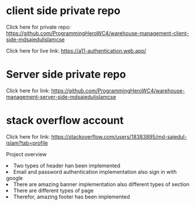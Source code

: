 # client side private repo
Click here for private repo: https://github.com/ProgrammingHeroWC4/warehouse-management-client-side-mdsajedulislamcse

Click here for live link: https://a11-authentication.web.app/

# Server side private repo
Click here for link: https://github.com/ProgrammingHeroWC4/warehouse-management-server-side-mdsajedulislamcse


# stack overflow account
Click here for link: https://stackoverflow.com/users/18383895/md-sajedul-islam?tab=profile

<P>Project overview</p>
<li>Two types of header han been implemented</li>
<li>Email and password authentication implementation also sign in with google</li>
<li>There are amazing banner implementation also different types of section</li>
<li>There are different types of page</li>
<li>Therefor, amazing footer has been implemented</li>
